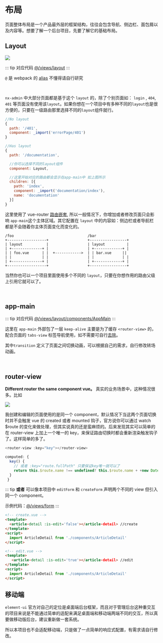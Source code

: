 # 布局

页面整体布局是一个产品最外层的框架结构，往往会包含导航、侧边栏、面包屑以及内容等。想要了解一个后台项目，先要了解它的基础布局。

## Layout

![](https://mgbq.github.io/onlinePreview/nxadminLayout.png)

::: tip 对应代码
[@/views/layout](https://github.com/mgbq/nx-admin/tree/master/src/views/layout)
:::

`@` 是 webpack 的 [alias](https://webpack.js.org/configuration/resolve/#resolve-alias) 不懂得请自行研究

<br>

`nx-admin` 中大部分页面都是基于这个 `layout` 的，除了个别页面如： `login` , `404`, `401` 等页面没有使用该`layout`。如果你想在一个项目中有多种不同的`layout`也是很方便的，只要在一级路由那里选择不同的`layout`组件就行。

```js
//No layout
{
  path: '/401',
  component: _import('errorPage/401')
}

//Has layout
{
  path: '/documentation',

  //你可以选择不同的layout组件
  component: Layout,

  //这里开始对应的路由都会显示在app-main中 如上图所示
  children: [{
    path: 'index',
    component: _import('documentation/index'),
    name: 'documentation'
  }]
}
```

这里使用了 vue-router [路由嵌套](https://router.vuejs.org/zh/guide/essentials/nested-routes.html), 所以一般情况下，你增加或者修改页面只会影响 `app-main`这个主体区域。其它配置在 `layout` 中的内容如：侧边栏或者导航栏都是不会随着你主体页面变化而变化的。

```
/foo                                  /bar
+------------------+                  +-----------------+
| layout           |                  | layout          |
| +--------------+ |                  | +-------------+ |
| | foo.vue      | |  +------------>  | | bar.vue     ||
| |              | |                  | |             | |
| +--------------+ |                  | +-------------+ |
+------------------+                  +-----------------+
```

当然你也可以一个项目里面使用多个不同的 `layout`，只要在你想作用的路由父级上引用它就可以了。

<br>

## app-main

::: tip 对应代码
[@/views/layout/components/AppMain](https://github.com/mgbq/nx-admin/blob/master/src/views/layout/components/AppMain.vue)
:::

这里在 `app-main` 外部包了一层 `keep-alive` 主要是为了缓存 `<router-view>` 的，配合页面的 `tabs-view` 标签导航使用，如不需要可自行[去除](tags-view.md)。

其中`transition` 定义了页面之间切换动画，可以根据自己的需求，自行修改转场动画。

<br>

## router-view

**Different router the same component vue。** 真实的业务场景中，这种情况很多。比如

![](https://wpimg.wallstcn.com/ac5047c9-cb75-4415-89e3-9386c42f3ef9.jpeg)

我创建和编辑的页面使用的是同一个 component，默认情况下当这两个页面切换时并不会触发 vue 的 created 或者 mounted 钩子，官方说你可以通过 watch $route 的变化来做处理，但其实说真的还是蛮麻烦的。后来发现其实可以简单的在 router-view 上加上一个唯一的 key，来保证路由切换时都会重新渲染触发钩子了。这样简单的多了。

```js
<router-view :key="key"></router-view>

computed: {
  key() {
    // 或者 :key="route.fullPath" 只要保证key唯一就可以了
    return this.$route.name !== undefined? this.$route.name + +new Date(): this.$route + +new Date()
  }
 }
```

::: tip
**或者** 可以像本项目中 `editForm` 和 `createForm` 声明两个不同的 view 但引入同一个 component。

示例代码：[@/views/form](https://github.com/mgbq/nx-admin/tree/master/src/views/form)
:::

```html
<!-- create.vue -->
<template>
  <article-detail :is-edit='false'></article-detail> //create
</template>
<script>
  import ArticleDetail from './components/ArticleDetail'
</script>

<!-- edit.vue -->
<template>
   <article-detail :is-edit='true'></article-detail> //edit
</template>
<script>
  import ArticleDetail from './components/ArticleDetail'
</script>
```

>

## 移动端

`element-ui` 官方对自己的定位是桌面端后台框架，而且对于管理后台这种重交互的项目来说是不能通过简单的适配来满足桌面端和移动端两端不同的交互，所以真要做移动版后台，建议重新做一套系统。

所以本项目也不会适配移动端，只是做了一点简单的响应式配置，有需求请自行修改。
